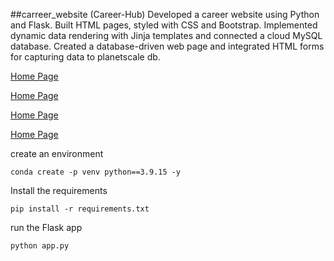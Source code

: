 ##carreer_website (Career-Hub)
Developed a career website using Python
and Flask. Built HTML pages, styled with CSS and Bootstrap. Implemented dynamic data rendering
with Jinja templates and connected a cloud MySQL database. Created a  database-driven web page
and integrated HTML forms for capturing data to planetscale db.

[Home Page](https://github.com/harithushan/career_website_v2/blob/main/static/readme_img/home.jpg)

[Home Page](https://github.com/harithushan/career_website_v2/blob/main/static/readme_img/job_list.jpg)

[Home Page](https://github.com/harithushan/career_website_v2/blob/main/static/readme_img/job.jpg)

[Home Page](https://github.com/harithushan/career_website_v2/blob/main/static/readme_img/submition.jpg)

create an environment
```
conda create -p venv python==3.9.15 -y
```

Install the requirements
```
pip install -r requirements.txt
```
run the Flask app
```
python app.py
```



